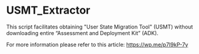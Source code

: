 # USMT_Extractor
This script facilitates obtaining "User State Migration Tool" (USMT) without downloading entire “Assessment and Deployment Kit” (ADK).

For more information please refer to this article: https://wp.me/p7I9kP-7y
